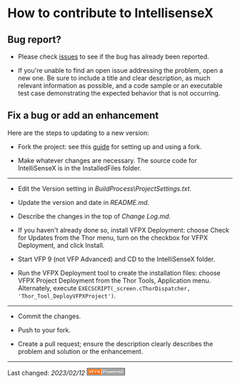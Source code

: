 # How to contribute to IntellisenseX

## Bug report?
- Please check [issues](https://github.com/VFPX/IntellisenseX/issues) to see if the bug has already been reported.

- If you're unable to find an open issue addressing the problem, open a new one. Be sure to include a title and clear description, as much relevant information as possible, and a code sample or an executable test case demonstrating the expected behavior that is not occurring.

## Fix a bug or add an enhancement
Here are the steps to updating to a new version:

- Fork the project: see this [guide](https://www.dataschool.io/how-to-contribute-on-github/) for setting up and using a fork.

- Make whatever changes are necessary. The source code for IntelliSenseX is in the InstalledFiles folder.
---
- Edit the Version setting in _BuildProcess\ProjectSettings.txt_.

- Update the version and date in _README.md_.

- Describe the changes in the top of _Change Log.md_.

- If you haven't already done so, install VFPX Deployment: choose Check for Updates from the Thor menu, turn on the checkbox for VFPX Deployment, and click Install.

- Start VFP 9 (not VFP Advanced) and CD to the IntelliSenseX folder.

- Run the VFPX Deployment tool to create the installation files: choose VFPX Project Deployment from the Thor Tools, Application menu. Alternately, execute ```EXECSCRIPT(_screen.cThorDispatcher, 'Thor_Tool_DeployVFPXProject')```.

---
- Commit the changes.

- Push to your fork.

- Create a pull request; ensure the description clearly describes the problem and solution or the enhancement.
---
Last changed: _2023/02/12_ ![Picture](../Docs/Images/vfpxpoweredby_alternative.gif)
